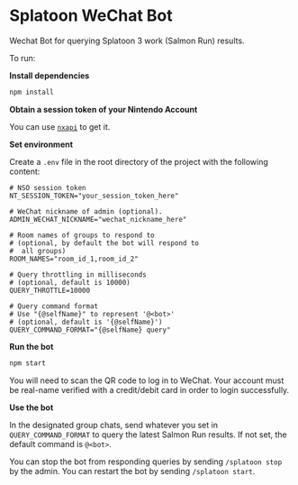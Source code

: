 # Splatoon WeChat Bot

Wechat Bot for querying Splatoon 3 work (Salmon Run) results.

To run:

**Install dependencies**

```bash
npm install
```

**Obtain a session token of your Nintendo Account**

You can use [`nxapi`](https://github.com/samuelthomas2774/nxapi) to get it.

**Set environment**

Create a `.env` file in the root directory of the project with the following content:

```env
# NSO session token
NT_SESSION_TOKEN="your_session_token_here"

# WeChat nickname of admin (optional).
ADMIN_WECHAT_NICKNAME="wechat_nickname_here"

# Room names of groups to respond to
# (optional, by default the bot will respond to
#  all groups)
ROOM_NAMES="room_id_1,room_id_2"

# Query throttling in milliseconds
# (optional, default is 10000)
QUERY_THROTTLE=10000

# Query command format
# Use "{@selfName}" to represent '@<bot>'
# (optional, default is '{@selfName}')
QUERY_COMMAND_FORMAT="{@selfName} query"
```

**Run the bot**

```bash
npm start
```

You will need to scan the QR code to log in to WeChat. Your account must be real-name verified with a credit/debit card in order to login successfully.

**Use the bot**

In the designated group chats, send whatever you set in `QUERY_COMMAND_FORMAT` to query the latest Salmon Run results. If not set, the default command is `@<bot>`.

You can stop the bot from responding queries by sending `/splatoon stop` by the admin. You can restart the bot by sending `/splatoon start`.